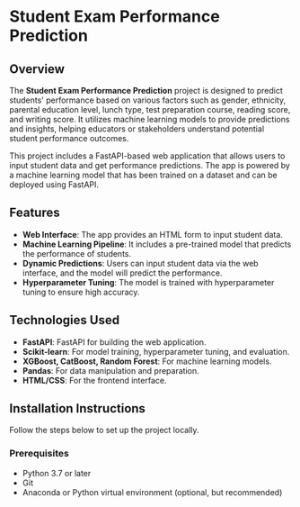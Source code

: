 # Student Exam Performance Prediction

## Overview

The **Student Exam Performance Prediction** project is designed to predict students' performance based on various factors such as gender, ethnicity, parental education level, lunch type, test preparation course, reading score, and writing score. It utilizes machine learning models to provide predictions and insights, helping educators or stakeholders understand potential student performance outcomes.

This project includes a FastAPI-based web application that allows users to input student data and get performance predictions. The app is powered by a machine learning model that has been trained on a dataset and can be deployed using FastAPI.

## Features

- **Web Interface**: The app provides an HTML form to input student data.
- **Machine Learning Pipeline**: It includes a pre-trained model that predicts the performance of students.
- **Dynamic Predictions**: Users can input student data via the web interface, and the model will predict the performance.
- **Hyperparameter Tuning**: The model is trained with hyperparameter tuning to ensure high accuracy.

## Technologies Used

- **FastAPI**: FastAPI for building the web application.
- **Scikit-learn**: For model training, hyperparameter tuning, and evaluation.
- **XGBoost, CatBoost, Random Forest**: For machine learning models.
- **Pandas**: For data manipulation and preparation.
- **HTML/CSS**: For the frontend interface.

## Installation Instructions

Follow the steps below to set up the project locally.

### Prerequisites

- Python 3.7 or later
- Git
- Anaconda or Python virtual environment (optional, but recommended)